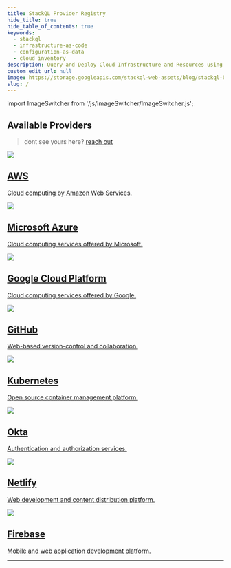 ```yaml
---
title: StackQL Provider Registry
hide_title: true
hide_table_of_contents: true
keywords:
  - stackql
  - infrastructure-as-code
  - configuration-as-data
  - cloud inventory
description: Query and Deploy Cloud Infrastructure and Resources using SQL
custom_edit_url: null
image: https://storage.googleapis.com/stackql-web-assets/blog/stackql-blog-post-featured-image.png
slug: /
---
```


import ImageSwitcher from '/js/ImageSwitcher/ImageSwitcher.js';

<ImageSwitcher 
lightImageSrc="/img/stackql-banner.png"
darkImageSrc="/img/stackql-banner-darkbg.png"
alttext="StackQL"/>

## Available Providers

> dont see yours here? [reach out](https://github.com/stackql/stackql-provider-registry/issues/new?template=feature_request.md&title=%5BFEATURE%5D%20New%20Provider)


<section class="row list">
  <article class="col col--4 margin-bottom--lg">
    <a class="card padding--lg cardContainer" href="/providers/aws/">
      <div class="row">
      <div class="col col--2 cardTitleCol"><img src="/img/providers/aws/aws.png" /></div>
      <div class="col col--10 cardTitleCol"><h2 class="text--truncate cardTitle" title="AWS">AWS</h2></div>  
      </div>
      <div class="row">
      <div class="col col--12 cardTitleCol">
      <p class="text--truncate cardDescription">Cloud computing by Amazon Web Services.</p>
      </div>
      </div>
    </a>
  </article>
  <article class="col col--4 margin-bottom--lg">
    <a class="card padding--lg cardContainer" href="/providers/azure/">
      <div class="row">
      <div class="col col--2 cardTitleCol"><img src="/img/providers/azure/azure.png" /></div>
      <div class="col col--10 cardTitleCol"><h2 class="text--truncate cardTitle" title="Google Cloud Platform">Microsoft Azure</h2></div>  
      </div>
      <div class="row">
      <div class="col col--12 cardTitleCol">
      <p class="text--truncate cardDescription">Cloud computing services offered by Microsoft.</p>
      </div>
      </div>
    </a>
  </article>
  <article class="col col--4 margin-bottom--lg">
    <a class="card padding--lg cardContainer" href="/providers/google/">
      <div class="row">
      <div class="col col--2 cardTitleCol"><img src="/img/providers/google/google.png" /></div>
      <div class="col col--10 cardTitleCol"><h2 class="text--truncate cardTitle" title="Google Cloud Platform">Google Cloud Platform</h2></div>  
      </div>
      <div class="row">
      <div class="col col--12 cardTitleCol">
      <p class="text--truncate cardDescription">Cloud computing services offered by Google.</p>
      </div>
      </div>
    </a>
  </article>
  <article class="col col--4 margin-bottom--lg">
    <a class="card padding--lg cardContainer" href="/providers/github/">
      <div class="row">
      <div class="col col--2 cardTitleCol"><img src="/img/providers/github/github.png" /></div>
      <div class="col col--10 cardTitleCol"><h2 class="text--truncate cardTitle" title="GitHub">GitHub</h2></div>  
      </div>
      <div class="row">
      <div class="col col--12 cardTitleCol">
      <p class="text--truncate cardDescription">Web-based version-control and collaboration.</p>
      </div>
      </div>
    </a>
  </article>
  <article class="col col--4 margin-bottom--lg">
    <a class="card padding--lg cardContainer" href="/providers/k8s/">
      <div class="row">
      <div class="col col--2 cardTitleCol"><img src="/img/providers/kubernetes/kubernetes.png" /></div>
      <div class="col col--10 cardTitleCol"><h2 class="text--truncate cardTitle" title="Kubernetes">Kubernetes</h2></div>  
      </div>
      <div class="row">
      <div class="col col--12 cardTitleCol">
      <p class="text--truncate cardDescription">Open source container management platform.</p>
      </div>
      </div>
    </a>
  </article>
  <article class="col col--4 margin-bottom--lg">
    <a class="card padding--lg cardContainer" href="/providers/okta/">
      <div class="row">
      <div class="col col--2 cardTitleCol"><img src="/img/providers/okta/okta.png" /></div>
      <div class="col col--10 cardTitleCol"><h2 class="text--truncate cardTitle" title="Okta">Okta</h2></div>  
      </div>
      <div class="row">
      <div class="col col--12 cardTitleCol">
      <p class="text--truncate cardDescription">Authentication and authorization services.</p>
      </div>
      </div>
    </a>
  </article>
  <article class="col col--4 margin-bottom--lg">
    <a class="card padding--lg cardContainer" href="/providers/netlify/">
      <div class="row">
      <div class="col col--2 cardTitleCol"><img src="/img/providers/netlify/netlify.png" /></div>
      <div class="col col--10 cardTitleCol"><h2 class="text--truncate cardTitle" title="Netlify">Netlify</h2></div>  
      </div>
      <div class="row">
      <div class="col col--12 cardTitleCol">
      <p class="text--truncate cardDescription">Web development and content distribution platform.</p>
      </div>
      </div>
    </a>
  </article>
  <article class="col col--4 margin-bottom--lg">
    <a class="card padding--lg cardContainer" href="/providers/firebase/">
      <div class="row">
      <div class="col col--2 cardTitleCol"><img src="/img/providers/firebase/firebase.png" /></div>
      <div class="col col--10 cardTitleCol"><h2 class="text--truncate cardTitle" title="Firebase">Firebase</h2></div>  
      </div>
      <div class="row">
      <div class="col col--12 cardTitleCol">
      <p class="text--truncate cardDescription">Mobile and web application development platform.</p>
      </div>
      </div>
    </a>
  </article>  
</section>

---

